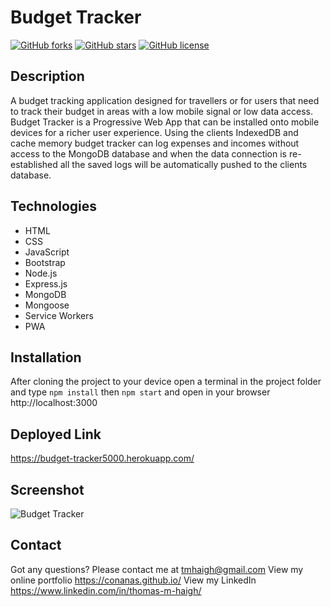 # Budget Tracker

[![GitHub forks](https://img.shields.io/github/forks/Conanas/budget-tracker)](https://github.com/Conanas/budget-tracker/network) [![GitHub stars](https://img.shields.io/github/stars/Conanas/budget-tracker)](https://github.com/Conanas/budget-tracker/stargazers) [![GitHub license](https://img.shields.io/github/license/Conanas/budget-tracker)](https://github.com/Conanas/budget-tracker/blob/main/LICENSE)

## Description

A budget tracking application designed for travellers or for users that need to track their budget in areas with a low mobile signal or low data access. Budget Tracker is a Progressive Web App that can be installed onto mobile devices for a richer user experience. Using the clients IndexedDB and cache memory budget tracker can log expenses and incomes without access to the MongoDB database and when the data connection is re-established all the saved logs will be automatically pushed to the clients database.

## Technologies

- HTML
- CSS
- JavaScript
- Bootstrap
- Node.js
- Express.js
- MongoDB
- Mongoose
- Service Workers
- PWA

## Installation

After cloning the project to your device open a terminal in the project folder and type `npm install` then `npm start` and open in your browser http://localhost:3000

## Deployed Link

https://budget-tracker5000.herokuapp.com/

## Screenshot

![Budget Tracker](./assets/screenshots/budget-tracker5000.png "Budget Tracker")

## Contact

Got any questions? Please contact me at tmhaigh@gmail.com
View my online portfolio https://conanas.github.io/
View my LinkedIn https://www.linkedin.com/in/thomas-m-haigh/

